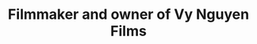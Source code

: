 ---
name: Vy Nguyen
title: Filmmaker and owner of Vy Nguyen Films
websiteUrl: https://www.vynguyenfilms.com/
facebookUrl: https://www.facebook.com/vynguyenfilms
instagramUrl: https://www.instagram.com/vynguyenfilms/
vimeoUrl: https://vimeo.com/vynguyenfilms
featuredImage: ../images/guests/vy-nguyen.png
postType: guest
---
